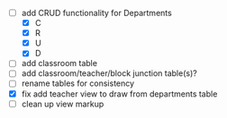 - [ ] add CRUD functionality for Departments
  - [x] C
  - [x] R
  - [x] U
  - [x] D
- [ ] add classroom table
- [ ] add classroom/teacher/block junction table(s)?
- [ ] rename tables for consistency
- [x] fix add teacher view to draw from departments table
- [ ] clean up view markup
